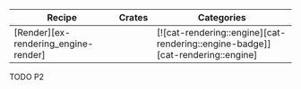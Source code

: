 | Recipe | Crates | Categories |
|--------|--------|------------|
| [Render][ex-rendering_engine-render] |  | [![cat-rendering::engine][cat-rendering::engine-badge]][cat-rendering::engine] |

<div class="hidden">
TODO P2
</div>
